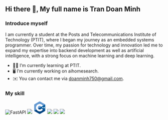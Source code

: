 ## Hi there 👋, My full name is Tran Doan Minh

### Introduce myself
I am currently a student at the Posts and Telecommunications Institute of Technology (PTIT), where I began my journey as an embedded systems programmer. Over time, my passion for technology and innovation led me to expand my expertise into backend development as well as artificial intelligence, with a strong focus on machine learning and deep learning.
- 👨‍🎓 I’m currently learning at PTIT.
- 🖥️ I’m currently working on aihomesearch.
- ✉️  You can contact me via doanminh750@gmail.com.

### My skill
<p align="left">
  <!-- FastAPI -->
  <img src="[https://fastapi.tiangolo.com/img/logo-margin/logo-teal.png](https://github.com/devicons/devicon/blob/v2.16.0/icons/fastapi/fastapi-original.svg)" alt="FastAPI" width="40" />
  <!-- Git -->
  <img src="https://cdn.jsdelivr.net/gh/devicons/devicon/icons/git/git-original.svg" width="40" />
  <!--C/C++ -->
  <img src="https://github.com/devicons/devicon/blob/v2.16.0/icons/cplusplus/cplusplus-original.svg" width="40">
  <!-- Machine Learning -->
  <img src="https://cdn.jsdelivr.net/gh/devicons/devicon/icons/python/python-original.svg" width="40" />
  <img src="https://cdn.jsdelivr.net/gh/devicons/devicon/icons/tensorflow/tensorflow-original.svg" width="40"/>
  <img src="https://cdn.jsdelivr.net/gh/devicons/devicon/icons/pytorch/pytorch-original.svg" width="40"/>
</p>
<!--
**trdminh/trdminh** is a ✨ _special_ ✨ repository because its `README.md` (this file) appears on your GitHub profile.

Here are some ideas to get you started:

- 🔭 I’m currently working on ...
- 🌱 I’m currently learning at PTIT
- 👯 I’m looking to collaborate on ...
- 🤔 I’m looking for help with ...
- 💬 Ask me about ...
- 📫 How to reach me: ...
- 😄 Pronouns: ...
- ⚡ Fun fact: ...
-->

